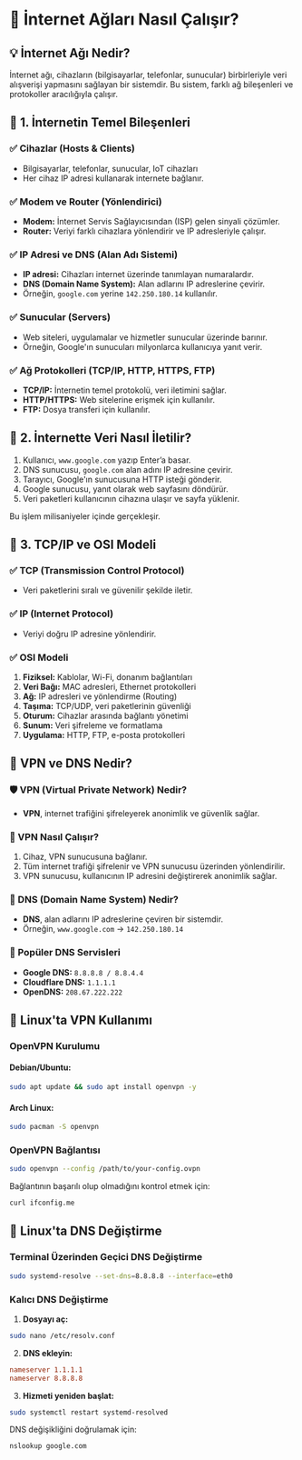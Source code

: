 # 📌 İnternet Ağları Nasıl Çalışır?

## 💡 İnternet Ağı Nedir?

İnternet ağı, cihazların (bilgisayarlar, telefonlar, sunucular) birbirleriyle veri alışverişi yapmasını sağlayan bir sistemdir. Bu sistem, farklı ağ bileşenleri ve protokoller aracılığıyla çalışır.

## 🔹 1. İnternetin Temel Bileşenleri

### ✅ Cihazlar (Hosts & Clients)
- Bilgisayarlar, telefonlar, sunucular, IoT cihazları
- Her cihaz IP adresi kullanarak internete bağlanır.

### ✅ Modem ve Router (Yönlendirici)
- **Modem:** İnternet Servis Sağlayıcısından (ISP) gelen sinyali çözümler.
- **Router:** Veriyi farklı cihazlara yönlendirir ve IP adresleriyle çalışır.

### ✅ IP Adresi ve DNS (Alan Adı Sistemi)
- **IP adresi:** Cihazları internet üzerinde tanımlayan numaralardır.
- **DNS (Domain Name System):** Alan adlarını IP adreslerine çevirir.
- Örneğin, `google.com` yerine `142.250.180.14` kullanılır.

### ✅ Sunucular (Servers)
- Web siteleri, uygulamalar ve hizmetler sunucular üzerinde barınır.
- Örneğin, Google'ın sunucuları milyonlarca kullanıcıya yanıt verir.

### ✅ Ağ Protokolleri (TCP/IP, HTTP, HTTPS, FTP)
- **TCP/IP:** İnternetin temel protokolü, veri iletimini sağlar.
- **HTTP/HTTPS:** Web sitelerine erişmek için kullanılır.
- **FTP:** Dosya transferi için kullanılır.

## 🔹 2. İnternette Veri Nasıl İletilir?

1. Kullanıcı, `www.google.com` yazıp Enter’a basar.
2. DNS sunucusu, `google.com` alan adını IP adresine çevirir.
3. Tarayıcı, Google'ın sunucusuna HTTP isteği gönderir.
4. Google sunucusu, yanıt olarak web sayfasını döndürür.
5. Veri paketleri kullanıcının cihazına ulaşır ve sayfa yüklenir.

Bu işlem milisaniyeler içinde gerçekleşir.

## 🔹 3. TCP/IP ve OSI Modeli

### ✅ TCP (Transmission Control Protocol)
- Veri paketlerini sıralı ve güvenilir şekilde iletir.

### ✅ IP (Internet Protocol)
- Veriyi doğru IP adresine yönlendirir.

### ✅ OSI Modeli
1. **Fiziksel:** Kablolar, Wi-Fi, donanım bağlantıları
2. **Veri Bağı:** MAC adresleri, Ethernet protokolleri
3. **Ağ:** IP adresleri ve yönlendirme (Routing)
4. **Taşıma:** TCP/UDP, veri paketlerinin güvenliği
5. **Oturum:** Cihazlar arasında bağlantı yönetimi
6. **Sunum:** Veri şifreleme ve formatlama
7. **Uygulama:** HTTP, FTP, e-posta protokolleri

## 🔹 VPN ve DNS Nedir?

### 🛡️ VPN (Virtual Private Network) Nedir?
- **VPN**, internet trafiğini şifreleyerek anonimlik ve güvenlik sağlar.

### 📂 VPN Nasıl Çalışır?
1. Cihaz, VPN sunucusuna bağlanır.
2. Tüm internet trafiği şifrelenir ve VPN sunucusu üzerinden yönlendirilir.
3. VPN sunucusu, kullanıcının IP adresini değiştirerek anonimlik sağlar.

### 🔹 DNS (Domain Name System) Nedir?
- **DNS**, alan adlarını IP adreslerine çeviren bir sistemdir.
- Örneğin, `www.google.com` → `142.250.180.14`

### 🔹 Popüler DNS Servisleri
- **Google DNS:** `8.8.8.8 / 8.8.4.4`
- **Cloudflare DNS:** `1.1.1.1`
- **OpenDNS:** `208.67.222.222`

## 🔹 Linux'ta VPN Kullanımı

### OpenVPN Kurulumu
#### Debian/Ubuntu:
```bash
sudo apt update && sudo apt install openvpn -y
```
#### Arch Linux:
```bash
sudo pacman -S openvpn
```

### OpenVPN Bağlantısı
```bash
sudo openvpn --config /path/to/your-config.ovpn
```
Bağlantının başarılı olup olmadığını kontrol etmek için:
```bash
curl ifconfig.me
```

## 🔹 Linux'ta DNS Değiştirme

### Terminal Üzerinden Geçici DNS Değiştirme
```bash
sudo systemd-resolve --set-dns=8.8.8.8 --interface=eth0
```

### Kalıcı DNS Değiştirme
1. **Dosyayı aç:**
```bash
sudo nano /etc/resolv.conf
```
2. **DNS ekleyin:**
```ini
nameserver 1.1.1.1
nameserver 8.8.8.8
```
3. **Hizmeti yeniden başlat:**
```bash
sudo systemctl restart systemd-resolved
```

DNS değişikliğini doğrulamak için:
```bash
nslookup google.com
```


